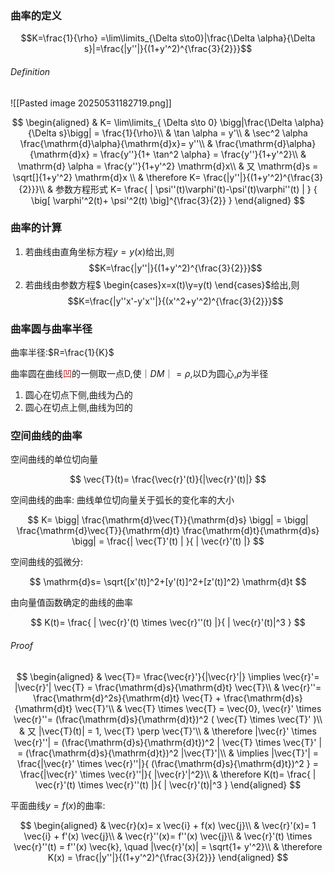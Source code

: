 ### 曲率的定义

$$K=\frac{1}{\rho} =\lim\limits_{\Delta s\to0}|\frac{\Delta \alpha}{\Delta s}|=\frac{|y''|}{(1+y'^2)^{\frac{3}{2}}}$$

###### Definition

![[Pasted image 20250531182719.png]]

$$
\begin{aligned}
	& K= \lim\limits_{ \Delta s\to 0} \bigg|\frac{\Delta \alpha}{\Delta s}\bigg| = \frac{1}{\rho}\\
	& \tan \alpha = y'\\
	& \sec^2 \alpha \frac{\mathrm{d}\alpha}{\mathrm{d}x}= y''\\
	& \frac{\mathrm{d}\alpha}{\mathrm{d}x} = \frac{y''}{1+ \tan^2 \alpha} = \frac{y''}{1+y'^2}\\
	& \mathrm{d} \alpha = \frac{y''}{1+y'^2} \mathrm{d}x\\
	& 又 \mathrm{d}s = \sqrt[]{1+y'^2} \mathrm{d}x \\
	& \therefore
	K= \frac{|y''|}{(1+y'^2)^{\frac{3}{2}}}\\
	& 参数方程形式 K=
	\frac{ | \psi''(t)\varphi'(t)-\psi'(t)\varphi''(t) | }
	{ \big[ \varphi'^2(t)+ \psi'^2(t) \big]^{\frac{3}{2}} }
\end{aligned}
$$

### 曲率的计算

1. 若曲线由直角坐标方程$y=y(x)$给出,则
   $$K=\frac{|y''|}{(1+y'^2)^{\frac{3}{2}}}$$
2. 若曲线由参数方程$
\begin{cases}x=x(t)\\y=y(t)
\end{cases}$给出,则
   $$K=\frac{|y''x'-y'x''|}{(x'^2+y'^2)^{\frac{3}{2}}}$$

### 曲率圆与曲率半径

曲率半径:$R=\frac{1}{K}$

曲率圆在曲线<font color=red>凹</font>的一侧取一点D,使$｜DM｜=\rho$,以D为圆心,$\rho$为半径

1. 圆心在切点下侧,曲线为凸的
2. 圆心在切点上侧,曲线为凹的

### 空间曲线的曲率

空间曲线的单位切向量

$$
\vec{T}(t)= \frac{\vec{r}'(t)}{|\vec{r}'(t)|}
$$

空间曲线的曲率: 曲线单位切向量关于弧长的变化率的大小

$$
K= \bigg| \frac{\mathrm{d}\vec{T}}{\mathrm{d}s} \bigg|
= \bigg| \frac{\mathrm{d}\vec{T}}{\mathrm{d}t} \frac{\mathrm{d}t}{\mathrm{d}s} \bigg|
= \frac{| \vec{T}'(t) | }{ | \vec{r}'(t) |}
$$

空间曲线的弧微分:

$$
\mathrm{d}s= \sqrt{[x'(t)]^2+[y'(t)]^2+[z'(t)]^2} \mathrm{d}t
$$

由向量值函数确定的曲线的曲率

$$
K(t)= \frac{ | \vec{r}'(t) \times \vec{r}''(t) |}{ | \vec{r}'(t)|^3 }
$$

###### Proof

$$
\begin{aligned}
	& \vec{T}= \frac{\vec{r}'}{|\vec{r}'|} \implies \vec{r}'= |\vec{r}'| \vec{T} = \frac{\mathrm{d}s}{\mathrm{d}t} \vec{T}\\
	& \vec{r}''= \frac{\mathrm{d}^2s}{\mathrm{d}t} \vec{T} + \frac{\mathrm{d}s}{\mathrm{d}t} \vec{T}'\\
	& \vec{T} \times \vec{T} = \vec{0}, \vec{r}' \times \vec{r}''= (\frac{\mathrm{d}s}{\mathrm{d}t})^2 ( \vec{T} \times \vec{T}' )\\
	& 又 |\vec{T}(t)| = 1, \vec{T} \perp \vec{T}'\\
	& \therefore
	|\vec{r}' \times \vec{r}''|
	= (\frac{\mathrm{d}s}{\mathrm{d}t})^2 | \vec{T} \times \vec{T}' |
	= (\frac{\mathrm{d}s}{\mathrm{d}t})^2 |\vec{T}'|\\
	& \implies |\vec{T}'|
	= \frac{|\vec{r}' \times \vec{r}''|}{ (\frac{\mathrm{d}s}{\mathrm{d}t})^2 }
	= \frac{|\vec{r}' \times \vec{r}''|}{ |\vec{r}'|^2}\\
	& \therefore
	K(t)= \frac{ | \vec{r}'(t) \times \vec{r}''(t) |}{ | \vec{r}'(t)|^3 }
\end{aligned}
$$

平面曲线$y=f(x)$的曲率:

$$
\begin{aligned}
	& \vec{r}(x)= x \vec{i} + f(x) \vec{j}\\
	& \vec{r}'(x)= 1 \vec{i} + f'(x) \vec{j}\\
	& \vec{r}''(x)=  f''(x) \vec{j}\\
	& \vec{r}'(t) \times \vec{r}''(t) = f''(x) \vec{k}, \quad |\vec{r}'(x)| = \sqrt{1+ y'^2}\\
	& \therefore K(x) = \frac{|y''|}{(1+y'^2)^{\frac{3}{2}}}
\end{aligned}
$$
